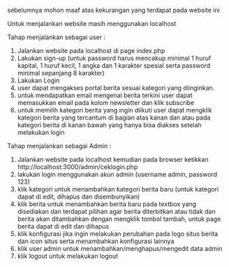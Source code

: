 sebelumnya mohon maaf atas kekurangan yang terdapat pada website ini

Untuk menjalankan website masih menggunakan localhost

Tahap menjalankan sebagai user :
1. Jalankan website pada localhost di page index.php
2. Lakukan sign-up (untuk password harus mencakup minimal 1 huruf kapital, 1 huruf kecil, 1 angka dan 1 karakter spesial serta password minimal sepanjang 8 karakter)
3. Lakukan Login
4. user dapat mengakses portal berita sesuai kategori yang diinginkan.
5. untuk mendapatkan email mengenai berita terkini user dapat memasukkan email pada kolom newsletter dan klik subscribe
6. untuk memilih kategori berita yang ingin diikuti user dapat mengklik kategori berita yang tercantum di bagian atas kanan dan atau pada kategori berita di kanan bawah yang hanya bisa diakses setelah melakukan login

Tahap menjalankan sebagai Admin :
1. Jalankan website pada localhost kemudian pada browser ketikkan http://localhost:3000/admin/ceklogin.php
2. lakukan login menggunakan akun admin (username admin, password 123)
3. klik kategori untuk menambahkan kategori berita baru (untuk kategori dapat di edit, dihapus dan disembunyikan)
4. klik berita untuk menambahkan berita baru pada textbox yang disediakan dan terdapat pilihan agar berita diterbitkan atau tidak dan berita akan ditambahkan dengan mengklik tombol tambah, untuk page berita dapat di edit dan dihapus
5. klik konfigurasi jika ingin melakukan perubahan pada logo situs berita dan icon situs serta menambahkan konfigurasi lainnya
6. klik user admin untuk menambahkan/menghapus/mengedit data admin
7. klik logout untuk melakukan logout
